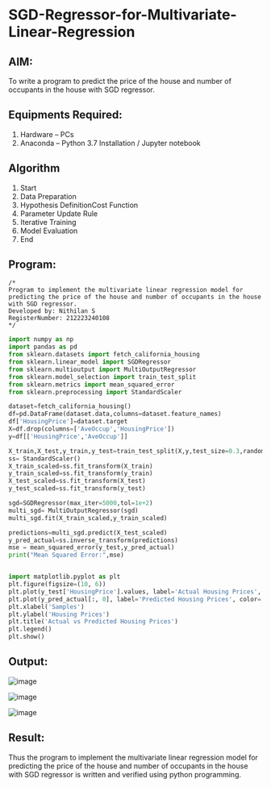 # SGD-Regressor-for-Multivariate-Linear-Regression

## AIM:
To write a program to predict the price of the house and number of occupants in the house with SGD regressor.

## Equipments Required:
1. Hardware – PCs
2. Anaconda – Python 3.7 Installation / Jupyter notebook

## Algorithm
1. Start
2. Data Preparation
3. Hypothesis DefinitionCost Function
4. Parameter Update Rule
5. Iterative Training
6. Model Evaluation
7. End 

## Program:
```
/*
Program to implement the multivariate linear regression model for predicting the price of the house and number of occupants in the house with SGD regressor.
Developed by: Nithilan S
RegisterNumber: 212223240108
*/
```
```py
import numpy as np
import pandas as pd
from sklearn.datasets import fetch_california_housing
from sklearn.linear_model import SGDRegressor
from sklearn.multioutput import MultiOutputRegressor
from sklearn.model_selection import train_test_split
from sklearn.metrics import mean_squared_error
from sklearn.preprocessing import StandardScaler

dataset=fetch_california_housing()
df=pd.DataFrame(dataset.data,columns=dataset.feature_names)
df['HousingPrice']=dataset.target
X=df.drop(columns=['AveOccup','HousingPrice'])
y=df[['HousingPrice','AveOccup']]

X_train,X_test,y_train,y_test=train_test_split(X,y,test_size=0.3,random_state=42)
ss= StandardScaler()
X_train_scaled=ss.fit_transform(X_train)
y_train_scaled=ss.fit_transform(y_train)
X_test_scaled=ss.fit_transform(X_test)
y_test_scaled=ss.fit_transform(y_test)

sgd=SGDRegressor(max_iter=5000,tol=1e+2)
multi_sgd= MultiOutputRegressor(sgd)
multi_sgd.fit(X_train_scaled,y_train_scaled)

predictions=multi_sgd.predict(X_test_scaled)
y_pred_actual=ss.inverse_transform(predictions)
mse = mean_squared_error(y_test,y_pred_actual)
print("Mean Squared Error:",mse)


import matplotlib.pyplot as plt
plt.figure(figsize=(10, 6))
plt.plot(y_test['HousingPrice'].values, label='Actual Housing Prices', color='blue')
plt.plot(y_pred_actual[:, 0], label='Predicted Housing Prices', color='red', linestyle='dotted')
plt.xlabel('Samples')
plt.ylabel('Housing Prices')
plt.title('Actual vs Predicted Housing Prices')
plt.legend()
plt.show()
```

## Output:
![image](https://github.com/user-attachments/assets/48998039-c12b-446d-bc0a-5f6ea927979f)

![image](https://github.com/user-attachments/assets/0b3cc6c9-46bd-488c-996f-797e6450d849)

![image](https://github.com/user-attachments/assets/d0b46e52-e491-4bf0-988e-b95eb322258d)
## Result:
Thus the program to implement the multivariate linear regression model for predicting the price of the house and number of occupants in the house with SGD regressor is written and verified using python programming.

